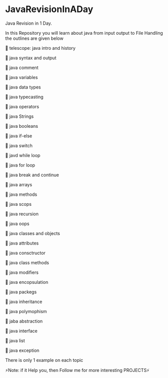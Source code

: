 # JavaRevisionInADay

Java Revision in 1 Day.

In this Repository you will learn about java from input output to File Handling
the outlines are given below

🔭      telescope: java intro and history

🔭      java syntax and output

🔭      java comment

🔭      java variables

🔭      java data types

🔭      java typecasting

🔭      java operators

🔭      java Strings

🔭      java booleans

🔭      java if-else

🔭      java switch

🔭      javd while loop

🔭      java for loop


🔭      java break and continue

🔭      java arrays


🔭      java methods

🔭      java scops

🔭      java recursion

🔭      java oops

🔭      java classes and objects

🔭      java attributes

🔭      java consctructor

🔭      java class methods

🔭      java modifiers

🔭      java encopsulation

🔭      java packegs

🔭      java inheritance

🔭      java polymophism

🔭      jaba abstraction

🔭      java interface

🔭      java list

🔭      java exception


There is only 1 example on each topic

⚡Note: if it Help you, then Follow me for more interesting PROJECTS⚡
